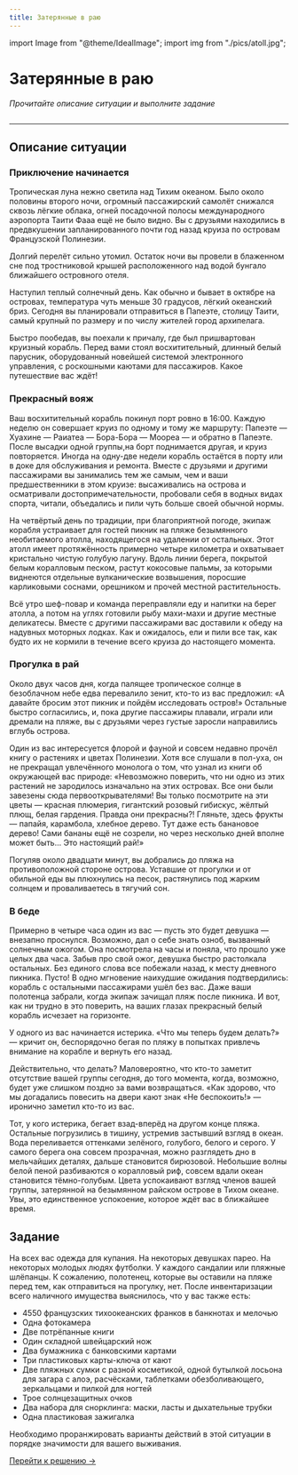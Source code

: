 ```yaml
---
title: Затерянные в раю
---
```

import Image from "@theme/IdealImage";
import img from "./pics/atoll.jpg";

# Затерянные в раю

*Прочитайте описание ситуации и выполните задание*

<Image img={img}/>

---

## Описание ситуации

### Приключение начинается

Тропическая луна нежно светила над Тихим океаном. Было около половины второго ночи, огромный пассажирский самолёт снижался сквозь лёгкие облака, огней посадочной полосы международного аэропорта Таити Фааа ещё не было видно. Вы с друзьями находились в предвкушении запланированного почти год назад круиза по островам Французской Полинезии.

Долгий перелёт сильно утомил. Остаток ночи вы провели в блаженном сне под тростниковой крышей расположенного над водой бунгало ближайшего островного отеля. 

Наступил теплый солнечный день. Как обычно и бывает в октябре на островах, температура чуть меньше 30 градусов, лёгкий океанский бриз. Сегодня вы планировали отправиться в Папеэте, столицу Таити, самый крупный по размеру и по числу жителей город архипелага. 

Быстро пообедав, вы поехали к причалу, где был пришвартован круизный корабль. Перед вами стоял восхитительный, длинный белый парусник, оборудованный новейшей системой электронного управления, с роскошными каютами для пассажиров. Какое путешествие вас ждёт!

### Прекрасный вояж

Ваш восхитительный корабль покинул порт ровно в 16:00. Каждую неделю он совершает круиз по одному и тому же маршруту: Папеэте — Хуахине — Раиатеа — Бора-Бора — Моореа — и обратно в Папеэте. После высадки одной группы,на борт поднимается другая, и круиз повторяется. Иногда на одну-две недели корабль остаётся в порту или в доке для обслуживания и ремонта. Вместе с друзьями и другими пассажирами вы занимались тем же самым, чем и ваши предшественники в этом круизе: высаживались на острова и осматривали достопримечательности, пробовали себя в водных видах спорта, читали, объедались и пили чуть больше своей обычной нормы.

На четвёртый день по традиции, при благоприятной погоде, экипаж корабля устраивает для гостей пикник на пляже безымянного необитаемого атолла, находящегося на удалении от остальных. Этот атолл имеет протяжённость примерно четыре километра и охватывает кристально чистую голубую лагуну. Вдоль линии берега, покрытой белым коралловым песком, растут кокосовые пальмы, за которыми виднеются отдельные вулканические возвышения, поросшие карликовыми соснами, орешником и прочей местной растительность.

Всё утро шеф-повар и команда переправляли еду и напитки на берег атолла, а потом на углях готовили рыбу махи-махи и другие местные деликатесы. Вместе с другими пассажирами вас доставили к обеду на надувных моторных лодках. Как и ожидалось, ели и пили все так, как будто их не кормили в течение всего круиза до настоящего момента.

### Прогулка в рай

Около двух часов дня, когда палящее тропическое солнце в безоблачном небе едва перевалило зенит, кто-то из вас предложил: «А давайте бросим этот пикник и пойдём исследовать остров!» Остальные быстро согласились, и, пока другие пассажиры плавали, играли или дремали на пляже, вы с друзьями через густые заросли направились вглубь острова.

Один из вас интересуется флорой и фауной и совсем недавно прочёл книгу о растениях и цветах Полинезии. Хотя все слушали в пол-уха, он не прекращал увлечённого монолога о том, что узнал из книги об окружающей вас природе: «Невозможно поверить, что ни одно из этих растений не зародилось изначально на этих островах. Все они были завезены сюда первооткрывателями! Вы только посмотрите на эти цветы — красная плюмерия, гигантский розовый гибискус, жёлтый плющ, белая гардения. Правда они прекрасны?! Гляньте, здесь фрукты — папайя, карамбола, хлебное дерево. Тут даже есть банановое дерево! Сами бананы ещё не созрели, но через несколько дней вполне может быть... Это настоящий рай!»

Погуляв около двадцати минут, вы добрались до пляжа на противоположной стороне острова. Уставшие от прогулки и от обильной еды вы плюхнулись на песок, растянулись под жарким солнцем и проваливаетесь в тягучий сон.

### В беде

Примерно в четыре часа один из вас — пусть это будет девушка — внезапно проснулся. Возможно, дал о себе знать озноб, вызванный солнечным ожогом. Она посмотрела на часы и поняла, что прошло уже целых два часа. Забыв про свой ожог, девушка быстро растолкала остальных. Без единого слова все побежали  назад, к месту дневного пикника. Пусто! В одно мгновение наихудшие ожидания подтвердились: корабль с остальными пассажирами ушёл без вас. Даже ваши полотенца забрали, когда экипаж зачищал пляж после пикника. И вот, как ни трудно в это поверить, на ваших глазах прекрасный белый корабль исчезает на горизонте.

У одного из вас начинается истерика. «Что мы теперь будем делать?» — кричит он, беспорядочно бегая по пляжу в попытках привлечь внимание на корабле и вернуть его назад.

Действительно, что делать? Маловероятно, что кто-то заметит отсутствие вашей группы сегодня, до того момента, когда, возможно, будет уже слишком поздно за вами возвращаться. «Как здорово, что мы догадались повесить на двери кают знак «Не беспокоить!» — иронично заметил кто-то из вас.

Тот, у кого истерика, бегает взад-вперёд на другом конце пляжа. Остальные погрузились в тишину, устремив застывший взгляд в океан. Вода переливается оттенками зелёного, голубого, белого и серого. У самого берега она совсем прозрачная, можно разглядеть дно в мельчайших деталях, дальше становится бирюзовой. Небольшие волны белой пеной разбиваются о коралловый риф, совсем вдали океан становится тёмно-голубым. Цвета успокаивают взгляд членов вашей группы, затерянной на безымянном райском острове в Тихом океане. Увы, это единственное успокоение, которое ждёт вас в ближайшее время.

## Задание

На всех вас одежда для купания. На некоторых девушках парео. На некоторых молодых людях футболки. У каждого сандалии или пляжные шлёпанцы. К сожалению, полотенец, которые вы оставили на пляже перед тем,  как отправиться на прогулку, нет. После инвентаризации всего наличного имущества выяснилось, что у вас также есть:
- 4550 французских тихоокеанских франков в банкнотах и мелочью
- Одна фотокамера
- Две потрёпанные книги
- Один складной швейцарский нож
- Два бумажника с банковскими картами
- Три пластиковых карты-ключа от кают
- Две пляжных сумки с разной косметикой, одной бутылкой лосьона для загара с алоэ, расчёсками, таблетками обезболивающего, зеркальцами и пилкой для ногтей
- Трое солнцезащитных очков
- Два набора для снорклинга: маски, ласты и дыхательные трубки
- Одна пластиковая зажигалка

Необходимо проранжировать варианты действий в этой ситуации в порядке значимости для вашего выживания.

<a class="btn btn-primary" href="https://goryntsev.github.io/marooned-quiz/" target="_blank">Перейти к решению →</a>